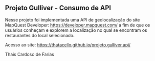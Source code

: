 ## Projeto Gulliver - Consumo de API

Nesse projeto foi implementada uma API de geolocalização do site MapQuest Developer: https://developer.mapquest.com/ a fim de que os usuários conheçam e explorem a localização no qual se encontram os restaurantes do local selecionado.

Acesso ao site:
https://thatacello.github.io/projeto.gulliver.api/

Thais Cardoso de Farias

